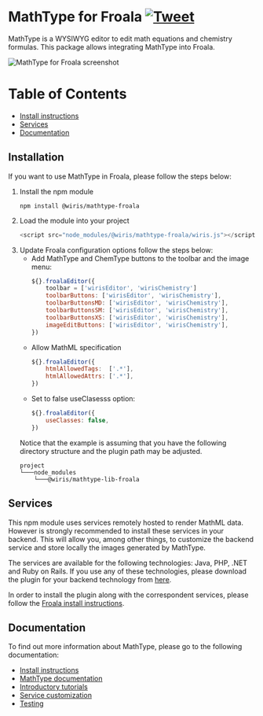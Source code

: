
MathType for Froala [![Tweet](https://img.shields.io/twitter/url/http/shields.io.svg?style=social)](https://twitter.com/wirismath)
===================================

MathType is a WYSIWYG editor to edit math equations and chemistry formulas. This package allows integrating MathType into Froala.

![MathType for Froala screenshot](http://www.wiris.com/en/system/files/froala_wiris.png)

# Table of Contents
- [Install instructions](#install-instructions)
- [Services](#services)
- [Documentation](#documentation)

## Installation
If you want to use MathType in Froala, please follow the steps below:

1. Install the npm module
    ```
    npm install @wiris/mathtype-froala
    ```
2. Load the module into your project
    ```js
    <script src="node_modules/@wiris/mathtype-froala/wiris.js"></script>
    ```
3. Update Froala configuration options follow the steps below:
    * Add MathType and ChemType buttons to the toolbar and the image menu:
        ```js
        ${}.froalaEditor({
            toolbar = ['wirisEditor', 'wirisChemistry']
            toolbarButtons: ['wirisEditor', 'wirisChemistry'],
            toolbarButtonsMD: ['wirisEditor', 'wirisChemistry'],
            toolbarButtonsSM: ['wirisEditor', 'wirisChemistry'],
            toolbarButtonsXS: ['wirisEditor', 'wirisChemistry'],
            imageEditButtons: ['wirisEditor', 'wirisChemistry'],
        })
        ```
    * Allow MathML specification
        ```js
        ${}.froalaEditor({
            htmlAllowedTags:  ['.*'],
            htmlAllowedAttrs: ['.*'],
        })
        ```
    * Set to false useClasesss option:
        ```js
        ${}.froalaEditor({
            useClasses: false,
        })
        ```
    Notice that the example is assuming that you have the following directory structure and the plugin path may be adjusted.
    ```
    project
    └───node_modules
        └───@wiris/mathtype-lib-froala
    ```
## Services

This npm module uses services remotely hosted to render MathML data. However is strongly recommended to install these services in your backend. This will allow you, among other things, to customize the backend service and store locally the images generated by MathType.

The services are available for the following technologies: Java, PHP, .NET and Ruby on Rails. If you use any of these technologies, please download the plugin for your backend technology from [here](http://www.wiris.com/plugins/froala/download).

In order to install the plugin along with the correspondent services, please follow the [Froala install instructions](http://docs.wiris.com/en/mathtype/mathtype_web/integrations/html/froala).

## Documentation
To find out more information about MathType, please go to the following documentation:

* [Install instructions](http://docs.wiris.com/en/mathtype/mathtype_web/integrations/html/froala)
* [MathType documentation](http://docs.wiris.com/en/mathtype/mathtype_web/start)
* [Introductory tutorials](http://docs.wiris.com/en/mathtype/mathtype_web/intro_tutorials)
* [Service customization](http://docs.wiris.com/en/mathtype/mathtype_web/integrations/config-table)
* [Testing](http://docs.wiris.com/en/mathtype/mathtype_web/integrations/html/plugins-test)